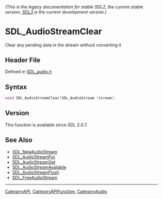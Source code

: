 ###### (This is the legacy documentation for stable SDL2, the current stable version; [SDL3](https://wiki.libsdl.org/SDL3/) is the current development version.)
# SDL_AudioStreamClear

Clear any pending data in the stream without converting it

## Header File

Defined in [SDL_audio.h](https://github.com/libsdl-org/SDL/blob/SDL2/include/SDL_audio.h)

## Syntax

```c
void SDL_AudioStreamClear(SDL_AudioStream *stream);
```

## Version

This function is available since SDL 2.0.7.

## See Also

- [SDL_NewAudioStream](SDL_NewAudioStream)
- [SDL_AudioStreamPut](SDL_AudioStreamPut)
- [SDL_AudioStreamGet](SDL_AudioStreamGet)
- [SDL_AudioStreamAvailable](SDL_AudioStreamAvailable)
- [SDL_AudioStreamFlush](SDL_AudioStreamFlush)
- [SDL_FreeAudioStream](SDL_FreeAudioStream)

----
[CategoryAPI](CategoryAPI), [CategoryAPIFunction](CategoryAPIFunction), [CategoryAudio](CategoryAudio)

